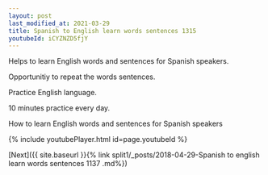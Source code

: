 ```yaml
---
layout: post
last_modified_at: 2021-03-29
title: Spanish to English learn words sentences 1315 
youtubeId: iCYZNZD5fjY
---
```

 
 
Helps to learn English words and sentences for Spanish speakers.

Opportunitiy to repeat the words sentences. 

Practice English language. 
 
10 minutes practice every day. 
 
How to learn English words and sentences for Spanish speakers 
 
{% include youtubePlayer.html id=page.youtubeId %}
 
 
[Next]({{ site.baseurl }}{% link  split1/_posts/2018-04-29-Spanish to english learn words sentences 1137 .md%})
 

